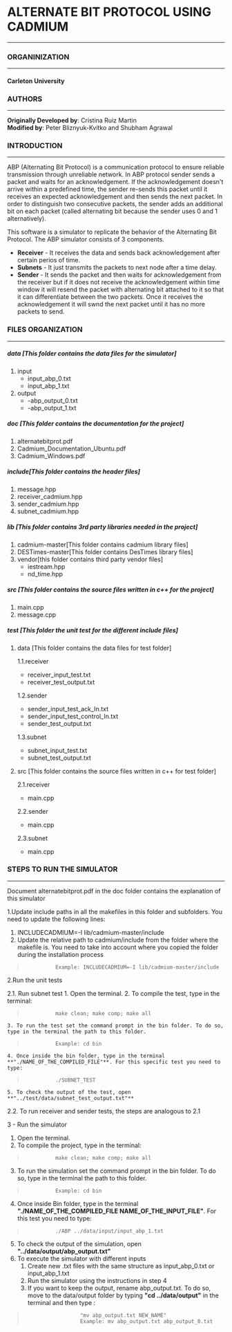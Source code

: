 # **ALTERNATE BIT PROTOCOL USING CADMIUM**
---
### ORGANINIZATION
---
#### Carleton University
### AUTHORS
---
**Originally Developed by**: Cristina Ruiz Martin<br/>
**Modified by**: Peter Bliznyuk-Kvitko and Shubham Agrawal
### INTRODUCTION
---
ABP (Alternating Bit Protocol) is a communication protocol to ensure reliable transmission through unreliable network. In ABP protocol sender sends a packet and waits for an acknowledgement. If the acknowledgement doesn't arrive within a predefined time, the sender re-sends this packet until it receives an expected acknowledgement and then sends the next packet. In order to distinguish two consecutive packets, the sender adds an additional bit on each packet (called alternating bit because the sender uses 0 and 1 alternatively). 

This software is a simulator to replicate the behavior of the Alternating Bit Protocol. The ABP simulator consists of 3 components.

- **Receiver** - It receives the data and sends back acknowledgement after certain perios of time.
- **Subnets** - It just transmits the packets to next node after a time delay. 
- **Sender** - It sends the packet and then waits for acknowledgement from the receiver but if it does not receive the acknowledgement within time window it will resend the packet with alternating bit attached to it so that it can differentiate between the two packets. Once it receives the acknowledgement it will swnd the next packet until it has no more packets to send.
### FILES ORGANIZATION
---
##### data [This folder contains the data files for the simulator]
1. input
    -   input_abp_0.txt
    -    input_abp_1.txt
2. output
	-	-abp_output_0.txt
	-	-abp_output_1.txt

##### doc [This folder contains the documentation for the project]
1. alternatebitprot.pdf
2. Cadmium_Documentation_Ubuntu.pdf
3. Cadmium_Windows.pdf

##### include[This folder contains the header files]
1. message.hpp
2. receiver_cadmium.hpp
3. sender_cadmium.hpp
4. subnet_cadmium.hpp

##### lib [This folder contains 3rd party libraries needed in the project]
1. cadmium-master[This folder contains cadmium library files]
2. DESTimes-master[This folder contains DesTimes library files]
3. vendor[this folder contains third party vendor files]
	-	iestream.hpp
	-	nd_time.hpp

##### src [This folder contains the source files written in c++ for the project]
1. main.cpp
2. message.cpp

##### test [This folder the unit test for the different include files]
1. data [This folder contains the data files for test folder]
   
   1.1.receiver
    -    receiver_input_test.txt
	-	receiver_test_output.txt
    
    1.2.sender
	-	sender_input_test_ack_In.txt
	-   sender_input_test_control_In.txt
	-   sender_test_output.txt
		
    1.3.subnet
	-   subnet_input_test.txt
	-   subnet_test_output.txt
2. src [This folder contains the source files written in c++ for test folder]

    2.1.receiver
        
	-   main.cpp

    2.2.sender
	-   main.cpp
	
    2.3.subnet
	-   main.cpp

### STEPS TO RUN THE SIMULATOR
---
Document alternatebitprot.pdf in the doc folder contains the explanation of this simulator

1.Update include paths in all the makefiles in this folder and subfolders. You need to update the following lines:

1. INCLUDECADMIUM=-I lib/cadmium-master/include
2. Update the relative path to cadmium/include from the folder where the makefile is. You need to take into account where you copied the folder during the installation process
>               Example: INCLUDECADMIUM=-I lib/cadmium-master/include

2.Run the unit tests

2.1. Run subnet test
	1. Open the terminal.
	2. To compile the test, type in the terminal:
>               make clean; make comp; make all
	3. To run the test set the command prompt in the bin folder. To do so, type in the terminal the path to this folder.
>               Example: cd bin
	4. Once inside the bin folder, type in the terminal **"./NAME_OF_THE_COMPILED_FILE"**. For this specific test you need to type:
>               ./SUBNET_TEST
	5. To check the output of the test, open  **"../test/data/subnet_test_output.txt"**

2.2. To run receiver and sender tests, the steps are analogous to 2.1

3 - Run the simulator

1. Open the terminal.
2. To compile the project, type in the terminal:
>               make clean; make comp; make all
3. To run the simulation set the command prompt in the bin folder. To do so, type in the terminal the path to this folder.
>               Example: cd bin
4. Once inside Bin folder, type in the terminal **"./NAME_OF_THE_COMPILED_FILE NAME_OF_THE_INPUT_FILE"**. For this test you need to type:
>               ./ABP ../data/input/input_abp_1.txt
5. To check the output of the simulation, open  **"../data/output/abp_output.txt"**
6.  To execute the simulator with different inputs
    1. Create new .txt files with the same structure as input_abp_0.txt or input_abp_1.txt
	2. Run the simulator using the instructions in step 4
	3. If you want to keep the output, rename abp_output.txt. To do so, move to the data/output folder by typing **"cd ../data/output"** in the terminal and then type :
>                       "mv abp_output.txt NEW_NAME"
>                       Example: mv abp_output.txt abp_output_0.txt


